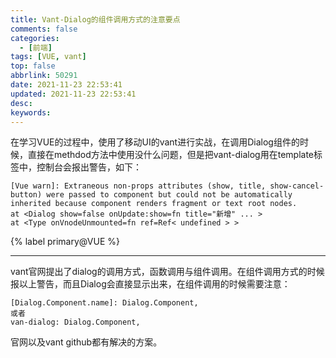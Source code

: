```yaml
---
title: Vant-Dialog的组件调用方式的注意要点
comments: false
categories:
  - [前端]
tags: [VUE, vant]
top: false
abbrlink: 50291
date: 2021-11-23 22:53:41
updated: 2021-11-23 22:53:41
desc:
keywords:
---
```



在学习VUE的过程中，使用了移动UI的vant进行实战，在调用Dialog组件的时候，直接在methdod方法中使用没什么问题，但是把vant-dialog用在template标签中，控制台会报出警告，如下：
```
[Vue warn]: Extraneous non-props attributes (show, title, show-cancel-button) were passed to component but could not be automatically inherited because component renders fragment or text root nodes.
at <Dialog show=false onUpdate:show=fn title="新增" ... >
at <Type onVnodeUnmounted=fn ref=Ref< undefined > >
```


{% label primary@VUE %}

<!--more-->
<hr />

vant官网提出了dialog的调用方式，函数调用与组件调用。在组件调用方式的时候报以上警告，而且Dialog会直接显示出来，在组件调用的时候需要注意：
```
[Dialog.Component.name]: Dialog.Component,
或者
van-dialog: Dialog.Component,
```
官网以及vant github都有解决的方案。
